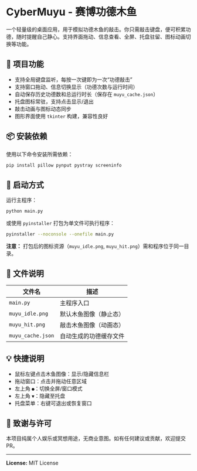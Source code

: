 # CyberMuyu - 赛博功德木鱼

一个轻量级的桌面应用，用于模拟功德木鱼的敲击。你只需敲击键盘，便可积累功德，随时提醒自己静心。支持界面拖动、信息查看、全屏、托盘驻留、图标动画切换等功能。

## 🧘 项目功能

- 支持全局键盘监听，每按一次键即为一次“功德敲击”
- 支持窗口拖动、信息切换显示（功德次数与运行时间）
- 自动保存历史功德数和总运行时长（保存在 `muyu_cache.json`）
- 托盘图标常驻，支持点击显示/退出
- 敲击动画与图标动态同步
- 图形界面使用 `tkinter` 构建，兼容性良好

## 📦 安装依赖

使用以下命令安装所需依赖：

```bash
pip install pillow pynput pystray screeninfo
````

## 🚀 启动方式

运行主程序：

```bash
python main.py
```

或使用 `pyinstaller` 打包为单文件可执行程序：

```bash
pyinstaller --noconsole --onefile main.py
```

**注意：** 打包后的图标资源（`muyu_idle.png`, `muyu_hit.png`）需和程序位于同一目录。

## 📁 文件说明

| 文件名               | 描述          |
| ----------------- | ----------- |
| `main.py`         | 主程序入口       |
| `muyu_idle.png`   | 默认木鱼图像（静止态） |
| `muyu_hit.png`    | 敲击木鱼图像（动画态） |
| `muyu_cache.json` | 自动生成的功德缓存文件 |

## 💡 快捷说明

* 鼠标左键点击木鱼图像：显示/隐藏信息栏
* 拖动窗口：点击并拖动任意区域
* 左上角 `●`：切换全屏/窗口模式
* 左上角 `▼`：隐藏至托盘
* 托盘菜单：右键可退出或恢复窗口


## 📝 致谢与许可

本项目纯属个人娱乐或冥想用途，无商业意图。如有任何建议或贡献，欢迎提交 PR。

---

**License:** MIT License
